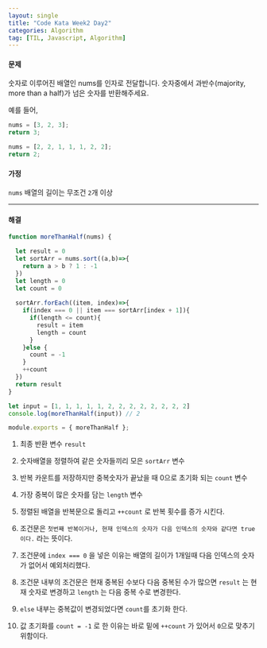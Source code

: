 ```yaml
---
layout: single
title: "Code Kata Week2 Day2"
categories: Algorithm
tag: [TIL, Javascript, Algorithm]
---
```


#### 문제

숫자로 이루어진 배열인 nums를 인자로 전달합니다. 숫자중에서 과반수(majority, more than a half)가 넘은 숫자를 반환해주세요.

예를 들어,

```js
nums = [3, 2, 3];
return 3;

nums = [2, 2, 1, 1, 1, 2, 2];
return 2;
```

#### 가정

`nums` 배열의 길이는 무조건 `2`개 이상

---

#### 해결

```js
function moreThanHalf(nums) {

  let result = 0
  let sortArr = nums.sort((a,b)=>{
    return a > b ? 1 : -1
  })
  let length = 0
  let count = 0
  
  sortArr.forEach((item, index)=>{
    if(index === 0 || item === sortArr[index + 1]){
      if(length <= count){
        result = item
        length = count
      }
    }else {
      count = -1
    }
    ++count
  })
  return result
}

let input = [1, 1, 1, 1, 1, 2, 2, 2, 2, 2, 2, 2, 2]
console.log(moreThanHalf(input)) // 2

module.exports = { moreThanHalf };
```

1. 최종 반환 변수 `result`

2. 숫자배열을 정렬하여 같은 숫자들끼리 모은 `sortArr` 변수

3. 반복 카운트를 저장하지만 중복숫자가 끝났을 때 0으로 초기화 되는 `count` 변수

4. 가장 중복이 많은 숫자를 담는 `length` 변수

5. 정렬된 배열을 반복문으로 돌리고 `++count` 로 반복 횟수를 증가 시킨다.

6. 조건문은 `첫번째 반복이거나, 현재 인덱스의 숫자가 다음 인덱스의 숫자와 같다면 true이다.` 라는 뜻이다.

7. 조건문에 `index === 0` 을 넣은 이유는 배열의 길이가 1개일때 다음 인덱스의 숫자가 없어서 예외처리했다.

8. 조건문 내부의 조건문은 현재 중복된 수보다 다음 중복된 수가 많으면 `result` 는 현재 숫자로 변경하고 `length` 는 다음 중복 수로 변경한다.

9. `else` 내부는 중복값이 변경되었다면 `count`를 초기화 한다. 

10. 값 초기화를 `count = -1`  로 한 이유는 바로 밑에 `++count` 가 있어서 `0`으로 맞추기 위함이다.

    
